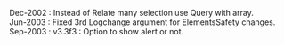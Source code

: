 Dec-2002 : Instead of Relate many selection use Query with array.  Jun-2003 : Fixed 3rd Logchange argument for ElementsSafety changes.  Sep-2003 : v3.3f3 : Option to show alert or not.